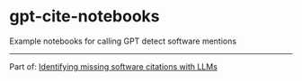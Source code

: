 # gpt-cite-notebooks
Example notebooks for calling GPT detect software mentions

***
Part of: [Identifying missing software citations with LLMs](https://github.com/chpdm/SoftwareImpactHackathon2023_MINT-AI)
